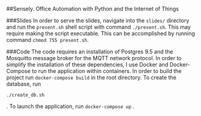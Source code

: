 ##Sensely. Office Automation with Python and the Internet of Things

###Slides
In order to serve the slides, navigate into the `slides/` directory and run the `present.sh` shell script
with command ```./present.sh```. This may require making the script executable. This can be accomplished
by running command ```chmod 755 present.sh```.

###Code
The code requires an installation of Postgres 9.5 and the Mosquitto message broker for the MQTT network
protocol. In order to simplify the installation of these dependencies, I use Docker and Docker-Compose
to run the application within containers. In order to build the project run 
```docker-compose build``` 
in the root directory. To create the database, run 
```docker-compose start db
./create_db.sh
```
. To launch the application, run
```docker-compose up```
. 
